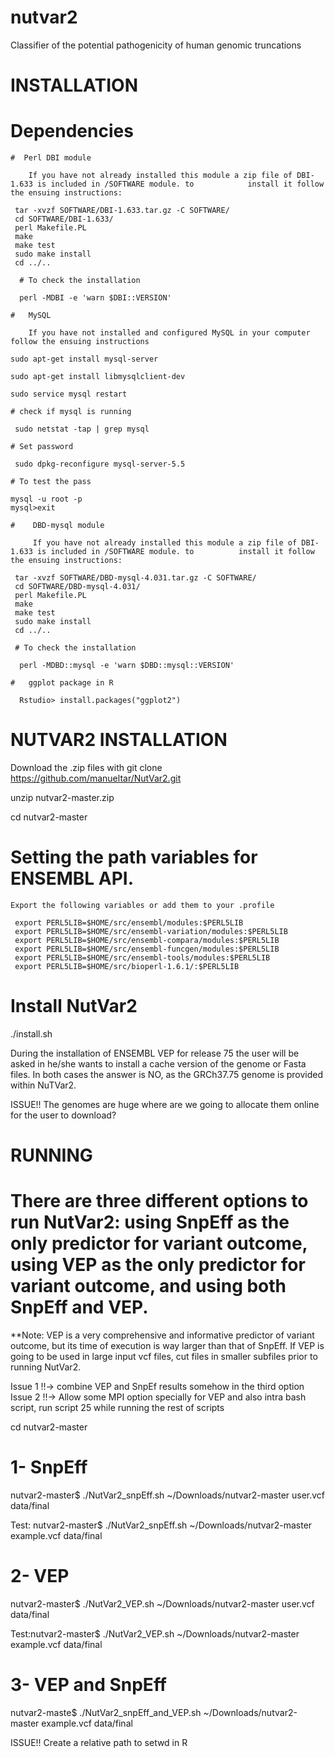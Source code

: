 # nutvar2
Classifier of the potential pathogenicity of human genomic truncations

# INSTALLATION

  # Dependencies
  
    #  Perl DBI module
        
        If you have not already installed this module a zip file of DBI-1.633 is included in /SOFTWARE module. to            install it follow the ensuing instructions:

     tar -xvzf SOFTWARE/DBI-1.633.tar.gz -C SOFTWARE/
     cd SOFTWARE/DBI-1.633/
     perl Makefile.PL
     make
     make test
     sudo make install
     cd ../..
     
      # To check the installation
 
      perl -MDBI -e 'warn $DBI::VERSION'
    
    #   MySQL
    
        If you have not installed and configured MySQL in your computer follow the ensuing instructions
      
    sudo apt-get install mysql-server
    
    sudo apt-get install libmysqlclient-dev
    
    sudo service mysql restart

    # check if mysql is running
    
     sudo netstat -tap | grep mysql

    # Set password
    
     sudo dpkg-reconfigure mysql-server-5.5

    # To test the pass
    
    mysql -u root -p
    mysql>exit
    
    #    DBD-mysql module

         If you have not already installed this module a zip file of DBI-1.633 is included in /SOFTWARE module. to          install it follow the ensuing instructions:

     tar -xvzf SOFTWARE/DBD-mysql-4.031.tar.gz -C SOFTWARE/
     cd SOFTWARE/DBD-mysql-4.031/
     perl Makefile.PL
     make
     make test
     sudo make install
     cd ../..
     
     # To check the installation
     
      perl -MDBD::mysql -e 'warn $DBD::mysql::VERSION'
      
    #   ggplot package in R
    
      Rstudio> install.packages("ggplot2")

 
# NUTVAR2 INSTALLATION
  
Download the .zip files with  git clone https://github.com/manueltar/NutVar2.git

unzip  nutvar2-master.zip

cd nutvar2-master

  #   Setting the path variables for ENSEMBL API.
    
    Export the following variables or add them to your .profile
    
     export PERL5LIB=$HOME/src/ensembl/modules:$PERL5LIB
     export PERL5LIB=$HOME/src/ensembl-variation/modules:$PERL5LIB
     export PERL5LIB=$HOME/src/ensembl-compara/modules:$PERL5LIB
     export PERL5LIB=$HOME/src/ensembl-funcgen/modules:$PERL5LIB
     export PERL5LIB=$HOME/src/ensembl-tools/modules:$PERL5LIB
     export PERL5LIB=$HOME/src/bioperl-1.6.1/:$PERL5LIB

  # Install NutVar2
  
  ./install.sh

  During the installation of ENSEMBL VEP for release 75 the user will be asked in he/she wants to install a cache version of the genome or Fasta files. In both cases the answer is NO, as the GRCh37.75 genome is provided within NuTVar2.
  
  ISSUE!! The genomes are huge where are we going to allocate them online for the user to download?

# RUNNING


# There are three different options to run NutVar2: using SnpEff as the only predictor for variant outcome, using VEP as the only predictor for variant outcome, and using both SnpEff and VEP. 

**Note: VEP is a very comprehensive and informative predictor of variant outcome, but its time of execution is way larger than that of SnpEff. If VEP is going to be used in large input vcf files, cut files in smaller subfiles prior to running NutVar2.


Issue 1 !!-> combine VEP and SnpEf results somehow in the third option
Issue 2 !!-> Allow some MPI option specially for VEP and also intra bash script, run script 25 while running the rest of scripts

cd nutvar2-master

# 1- SnpEff

nutvar2-master$ ./NutVar2_snpEff.sh ~/Downloads/nutvar2-master user.vcf data/final

Test: nutvar2-master$ ./NutVar2_snpEff.sh ~/Downloads/nutvar2-master example.vcf data/final

# 2- VEP

nutvar2-master$ ./NutVar2_VEP.sh ~/Downloads/nutvar2-master user.vcf data/final

Test:nutvar2-master$ ./NutVar2_VEP.sh ~/Downloads/nutvar2-master example.vcf data/final

# 3- VEP and SnpEff

nutvar2-maste$ ./NutVar2_snpEff_and_VEP.sh ~/Downloads/nutvar2-master example.vcf data/final

ISSUE!! Create a relative path to setwd in R







